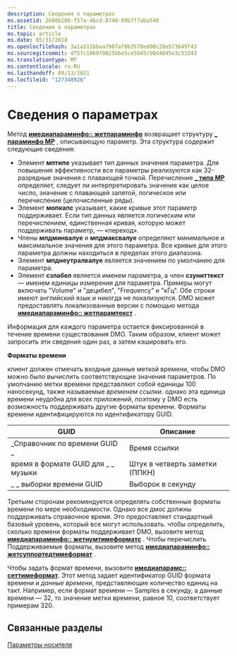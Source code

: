 ```yaml
---
description: Сведения о параметрах
ms.assetid: 2600b200-f57a-46cd-8740-89b7f7aba540
title: Сведения о параметрах
ms.topic: article
ms.date: 05/31/2018
ms.openlocfilehash: 3a1a311bbaa7907af0b3578ed88c28e573649f43
ms.sourcegitcommit: d75fc10b9f0825bbe5ce5045c90d4045e3c53243
ms.translationtype: MT
ms.contentlocale: ru-RU
ms.lasthandoff: 09/13/2021
ms.locfileid: "127348926"
---
```

# <a name="parameter-information"></a>Сведения о параметрах

Метод [**имедиапараминфо:: жетпараминфо**](/previous-versions/windows/desktop/api/Medparam/nf-medparam-imediaparaminfo-getparaminfo) возвращает структуру [**\_ параминфо MP**](/previous-versions/windows/desktop/api/Medparam/ns-medparam-mp_paraminfo) , описывающую параметр. Эта структура содержит следующие сведения:

-   Элемент **мптипе** указывает тип данных значения параметра. Для повышения эффективности все параметры реализуются как 32-разрядные значения с плавающей точкой. Перечисление [**\_ типа MP**](/previous-versions/windows/desktop/api/Medparam/ne-medparam-mp_type) определяет, следует ли интерпретировать значение как целое число, значение с плавающей запятой, логическое или перечисление (целочисленные ряды).
-   Элемент **мопкапс** указывает, какие кривые этот параметр поддерживает. Если тип данных является логическим или перечислением, единственная кривая, которую может поддерживать параметр, — «переход».
-   Члены **мпдминвалуе** и **мпдмаксвалуе** определяют минимальное и максимальное значения для этого параметра. Все кривые для этого параметра должны находиться в пределах этого диапазона.
-   Элемент **мпднеутралвалуе** является значением по умолчанию для параметра.
-   Элемент **сзлабел** является именем параметра, а член **сзуниттекст** — именем единицы измерения для параметра. Примеры могут включать "Volume" и "децибел", "Frequency" и "кГц". Обе строки имеют английский язык и никогда не локализуются. DMO может предоставлять локализованные версии с помощью метода [**имедиапараминфо:: жетпарамтекст**](/previous-versions/windows/desktop/api/Medparam/nf-medparam-imediaparaminfo-getparamtext) .

Информация для каждого параметра остается фиксированной в течение времени существования DMO. Таким образом, клиент может запросить эти сведения один раз, а затем кэшировать его.

**Форматы времени**

клиент должен отмечать входные данные меткой времени, чтобы DMO можно было вычислить соответствующие значения параметров. По умолчанию метки времени представляют собой единицы 100 наносекунд, также называемые *временем ссылки*. однако эта единица времени неудобна для всех приложений, поэтому у DMO есть возможность поддерживать другие форматы времени. Форматы времени идентифицируются по идентификатору GUID.



| **GUID**              | Описание                   |
|-----------------------|-------------------------------|
| \_Справочник по времени GUID \_ | Время ссылки                |
| время в формате GUID для \_ \_ музыки     | Штук в четверть заметки (ППКН) |
| \_ \_ выборки времени GUID   | Выборок в секунду            |



 

Третьим сторонам рекомендуется определять собственные форматы времени по мере необходимости. Однако все дмос должны поддерживать справочное время. Это предоставляет стандартный базовый уровень, который все могут использовать. чтобы определить, сколько времени форматы поддерживает DMO, вызовите метод [**имедиапараминфо:: жетнумтимеформатс**](/previous-versions/windows/desktop/api/Medparam/nf-medparam-imediaparaminfo-getnumtimeformats) . Чтобы перечислить Поддерживаемые форматы, вызовите метод [**имедиапараминфо:: жетсуппортедтимеформат**](/previous-versions/windows/desktop/api/Medparam/nf-medparam-imediaparaminfo-getsupportedtimeformat) .

Чтобы задать формат времени, вызовите [**имедиапарамс:: сеттимеформат**](/previous-versions/windows/desktop/api/Medparam/nf-medparam-imediaparams-settimeformat). Этот метод задает идентификатор GUID формата времени и *данные времени*, представляющие количество единиц на такт. Например, если формат времени — Samples в секунду, а данные времени — 32, то значение метки времени, равное 10, соответствует примерам 320.

## <a name="related-topics"></a>Связанные разделы

<dl> <dt>

[Параметры носителя](media-parameters.md)
</dt> </dl>

 

 



